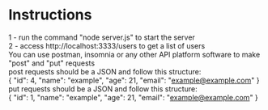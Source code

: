 # Instructions

1 - run the command "node server.js" to start the server \
2 - access http://localhost:3333/users to get a list of users \
You can use postman, insomnia or any other API platform software to make "post" and "put" requests\
post requests should be a JSON and follow this structure: \
{
           "id": 4,
        "name": "example",
        "age": 21,
        "email": "example@example.com"
} \
put requests should be a JSON and follow this structure: \
{
           "id": 1,
        "name": "example",
        "age": 21,
        "email": "example@example.com"
}
